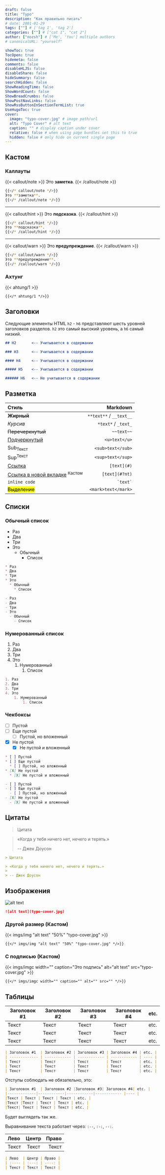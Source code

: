 ```yaml
---
draft: false
title: "Typo"
description: "Как правильно писать"
# date: 2001-01-29
tags: [""] # ['tag 1', 'tag 2']
categories: [""] # ["cat 1", "cat 2"]
author: ["nozsh"] # ['Me', 'You'] multiple authors
# canonicalURL: "yourself"

showToc: true
TocOpen: true
hidemeta: false
comments: false
disableHLJS: false
disableShare: false
hideSummary: false
searchHidden: false
ShowReadingTime: false
ShowWordCount: false
ShowBreadCrumbs: false
ShowPostNavLinks: false
ShowRssButtonInSectionTermList: true
UseHugoToc: true
cover:
  image: "typo-cover.jpg" # image path/url
  alt: "Typo Cover" # alt text
  caption: "" # display caption under cover
  relative: false # when using page bundles set this to true
  hidden: false # only hide on current single page
---
```


## Кастом

### Каллауты

{{< callout/note >}}
Это **заметка**.
{{< /callout/note >}}

```bash
{{</* callout/note */>}}
Это **заметка**.
{{</* /callout/note */>}}
```

---

{{< callout/hint >}}
Это **подсказка**.
{{< /callout/hint >}}

```bash
{{</* callout/hint */>}}
Это **подсказка**.
{{</* /callout/hint */>}}
```

---

{{< callout/warn >}}
Это **предупреждение**.
{{< /callout/warn >}}

```bash
{{</* callout/warn */>}}
Это **предупреждение**.
{{</* /callout/warn */>}}
```

### Ахтунг

{{< ahtung/1 >}}

```md
{{</* ahtung/1 */>}}
```

## Заголовки

Следующие элементы HTML `h2` - `h6` представляют шесть уровней заголовков разделов. `h2` это самый высокий уровень, а `h6` самый низкий.

```md
## H2       <-- Учитывается в содержании

### H3      <-- Учитывается в содержании

#### H4     <-- Учитывается в содержании

##### H5    <-- Учитывается в содержании

###### H6   <-- Не учитывается в содержании
```

## Разметка

| Стиль | Markdown |
| :---- | -------: |
| **Жирный** | `**text**` / `__text__` | 
| *Курсив* | `*text*` / `_text_` |
| ~~Перечеркнутый~~ | `~~text~~` |
| <u>Подчеркнутый</u> | `<u>text</u>` |
| Sub<sub>Текст</sub> | `<sub>text</sub>` |
| Sup<sup>Текст</sup> | `<sup>text</sup>` |
| [Ссылка](typo) | `[text](#)` |
| [Ссылка в новой вкладке](typo?nt) <sup>Кастом</sup> | `[text](#?nt)` |
| `inline code` | `` `text` `` |
| <mark>Выделение</mark> | `<mark>text</mark>` |

## Списки

### Обычный список

* Раз
* Два
* Три
* Это
  * Обычный
    * Список

```md
* Раз
* Два
* Три
* Это
  * Обычный
    * Список

- Раз
- Два
- Три
- Это
  - Обычный
    - Список
```

### Нумерованный список

1. Раз
2. Два
3. Три
4. Это
    1. Нумерованный
        1. Список

```md
1. Раз
2. Два
3. Три
4. Это
    1. Нумерованный
        1. Список
```

### Чекбоксы

- [ ] Пустой
- [ ] Еще пустой
  - [ ] Пустой, но вложенный
- [X] Не пустой
  - [X] Не пустой и вложенный

```md
* [ ] Пустой
* [ ] Еще пустой
  * [ ] Пустой, но вложенный
* [X] Не пустой
  * [X] Не пустой и вложенный

- [ ] Пустой
- [ ] Еще пустой
  - [ ] Пустой, но вложенный
- [X] Не пустой
  - [X] Не пустой и вложенный
```

## Цитаты

> Цитата

> «Когда у тебя ничего нет, нечего и терять.»
>
> -- Джек Доусон

```md
> Цитата

> «Когда у тебя ничего нет, нечего и терять.»
>
> -- Джек Доусон
```

## Изображения

![alt text](typo-cover.jpg)

```md
![alt text](typo-cover.jpg)
```

### Другой размер (Кастом)

{{< imgs/img "alt text" "50%" "typo-cover.jpg" >}}

```md
{{</* imgs/img "alt text" "50%" "typo-cover.jpg" */>}}
```

### С подписью (Кастом)

{{< imgs/imgc width="" caption="Это подпись" alt="alt text" src="typo-cover.jpg" >}}

```md
{{</* imgs/imgc width="" caption="" alt="" src="" */>}}
```

## Таблицы

| Заголовок #1  | Заголовок #2 | Заголовок #3 | Заголовок #4 | etc. |
| ------------- | ------------ | ------------ | ------------ | ---- |
| Текст         | Текст        | Текст        | Текст        | etc. |
| Текст         | Текст        | Текст        | Текст        | etc. |
| Текст         | Текст        | Текст        | Текст        | etc. |

```md
| Заголовок #1  | Заголовок #2 | Заголовок #3 | Заголовок #4 | etc. |
| ------------- | ------------ | ------------ | ------------ | ---- |
| Текст         | Текст        | Текст        | Текст        | etc. |
| Текст         | Текст        | Текст        | Текст        | etc. |
| Текст         | Текст        | Текст        | Текст        | etc. |
```

Отступы соблюдать не обязательно, это:

```md
| Заголовок #1  | Заголовок #2 |Заголовок #3| Заголовок #4| etc. |
|-------------|------------|------------|------------ |---- |
|Текст | Текст | Текст | Текст | etc. |
|Текст |Текст | Текст | Текст | etc. |
|Текст| Текст | Текст | Текст | etc. |
```

Будет выглядеть так же.

Выравнивание текста работает через: `:--`, `:-:`, `--:`.

| Лево  | Центр | Право |
| :---- | :---: | ----: |
| Текст | Текст | Текст |

```md
| Лево  | Центр | Право |
| :---- | :---: | ----: |
| Текст | Текст | Текст |
```